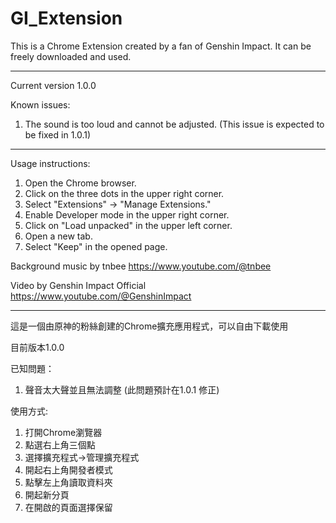 # GI_Extension


This is a Chrome Extension created by a fan of Genshin Impact. It can be freely downloaded and used.

---------------------

Current version 1.0.0

Known issues:
1. The sound is too loud and cannot be adjusted. (This issue is expected to be fixed in 1.0.1)


-------------

Usage instructions:
1. Open the Chrome browser.
2. Click on the three dots in the upper right corner.
3. Select "Extensions" -> "Manage Extensions."
4. Enable Developer mode in the upper right corner.
5. Click on "Load unpacked" in the upper left corner.
6. Open a new tab.
7. Select "Keep" in the opened page.

Background music by tnbee https://www.youtube.com/@tnbee

Video by Genshin Impact Official https://www.youtube.com/@GenshinImpact

-------------

這是一個由原神的粉絲創建的Chrome擴充應用程式，可以自由下載使用

目前版本1.0.0

已知問題：
1. 聲音太大聲並且無法調整 (此問題預計在1.0.1 修正)


使用方式:
1. 打開Chrome瀏覽器
2. 點選右上角三個點
3. 選擇擴充程式->管理擴充程式
4. 開起右上角開發者模式
5. 點擊左上角讀取資料夾
6. 開起新分頁
7. 在開啟的頁面選擇保留

